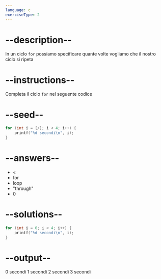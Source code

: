 ```yaml
---
language: c
exerciseType: 2
---
```


# --description--

In un ciclo `for` possiamo specificare quante volte vogliamo che il nostro ciclo si ripeta

# --instructions--

Completa il ciclo `for` nel seguente codice

# --seed--

```c
for (int i = [/]; i < 4; i++) {
    printf("%d secondi\n", i);
}
```

# --answers--

-  < 
- for
- loop
- "through"
- 0

# --solutions--

```c
for (int i = 0; i < 4; i++) {
    printf("%d secondi\n", i);
}
```

# --output--

0 secondi
1 secondi
2 secondi
3 secondi
